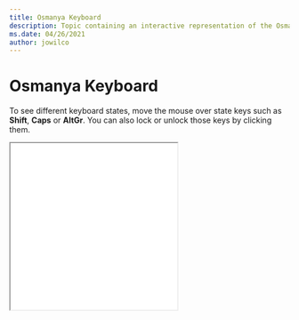 ```yaml
--- 
title: Osmanya Keyboard 
description: Topic containing an interactive representation of the Osmanya Keyboard 
ms.date: 04/26/2021 
author: jowilco 
--- 
```

 
# Osmanya Keyboard 
 
To see different keyboard states, move the mouse over state keys such as **Shift**, **Caps** or **AltGr**. You can also lock or unlock those keys by clicking them. 
 
<iframe src="kbdosm.html" height="300"></iframe> 

